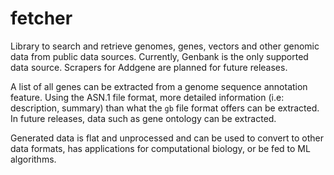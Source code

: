 # fetcher
Library to search and retrieve genomes, genes, vectors and other genomic data from public data sources.
Currently, Genbank is the only supported data source. Scrapers for Addgene are planned for future releases.

A list of all genes can be extracted from a genome sequence annotation feature.
Using the ASN.1 file format, more detailed information (i.e: description, summary) than what the `gb` file format
offers can be extracted. In future releases, data such as gene ontology can be extracted.

Generated data is flat and unprocessed and can be used to convert to other data formats, has applications for
computational biology, or be fed to ML algorithms.